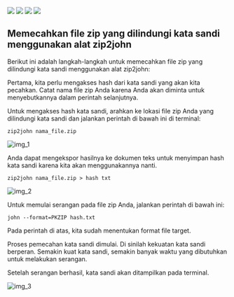 ![](https://img.shields.io/badge/Penulis-Rofi-brightgreen)
![](https://img.shields.io/badge/Sistem%20operasi%20-Kali%20Linux-blue)
![](https://img.shields.io/badge/Pembaharuan%20-Iya-blueviolet)
![](https://img.shields.io/badge/Kontribusi%20-Terbuka-orange)

## Memecahkan file zip yang dilindungi kata sandi menggunakan alat zip2john

Berikut ini adalah langkah-langkah untuk memecahkan file zip yang dilindungi kata sandi menggunakan alat zip2john:

Pertama, kita perlu mengakses hash dari kata sandi yang akan kita pecahkan. Catat nama file zip Anda karena Anda akan diminta untuk menyebutkannya dalam perintah selanjutnya.

Untuk mengakses hash kata sandi, arahkan ke lokasi file zip Anda yang dilindungi kata sandi dan jalankan perintah di bawah ini di terminal:

```
zip2john nama_file.zip
```

![img_1](https://github.com/FII14/CARA-MENGGUNAKAN-ALAT-ZIP2JOHN/blob/main/gambar/IMG_20230304_173920.jpg)

Anda dapat mengekspor hasilnya ke dokumen teks untuk menyimpan hash kata sandi karena kita akan menggunakannya nanti.

```
zip2john nama_file.zip > hash txt
```
![img_2](https://github.com/FII14/CARA-MENGGUNAKAN-ALAT-ZIP2JOHN/blob/main/gambar/IMG_20230304_173438.jpg)


Untuk memulai serangan pada file zip Anda, jalankan perintah di bawah ini:

```
john --format=PKZIP hash.txt
```

Pada perintah di atas, kita sudah menentukan format file target.

Proses pemecahan kata sandi dimulai. Di sinilah kekuatan kata sandi berperan. Semakin kuat kata sandi, semakin banyak waktu yang dibutuhkan untuk melakukan serangan.

Setelah serangan berhasil, kata sandi akan ditampilkan pada terminal.

![img_3](https://github.com/FII14/CARA-MENGGUNAKAN-ALAT-ZIP2JOHN/blob/main/gambar/IMG_20230304_173653.jpg)
